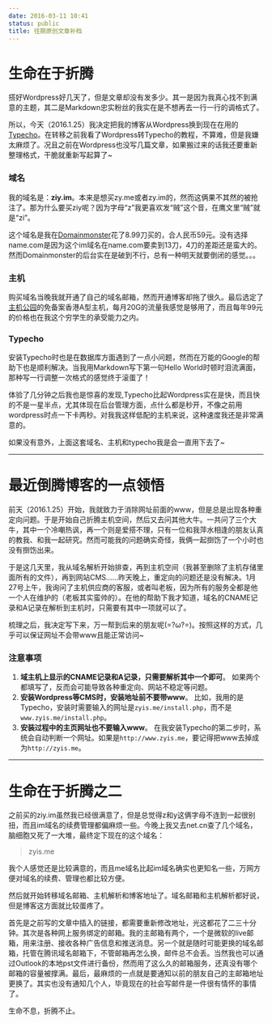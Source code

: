 ```yaml
---
date: 2016-03-11 10:41
status: public
title: 往期原创文章补档
---
```


# 生命在于折腾

搭好Wordpress好几天了，但是文章却没有发多少。其一是因为我真心找不到满意的主题，其二是Markdown忠实粉丝的我实在是不想再去一行一行的调格式了。

所以，今天（2016.1.25）我决定把我的博客从Wordpress换到现在在用的[Typecho](http://typecho.org/)。在转移之前我看了Wordpress转Typecho的教程，不算难，但是我嫌太麻烦了。况且之前在Wordpress也没写几篇文章，如果搬过来的话我还要重新整理格式，干脆就重新写起算了~

### 域名

我的域名是：**ziy.im**。本来是想买zy.me或者zy.im的，然而这俩果不其然的被抢注了。那为什么要买ziy呢？因为字母“z”我更喜欢发“贼”这个音，在鹰文里“贼”就是“zi”。

这个域名是我在[Domainmonster](www.domainmonster.com)花了8.99刀买的，合人民币59元。没有选择name.com是因为这个im域名在name.com要卖到13刀，4刀的差距还是蛮大的。然而Domainmonster的后台实在是破到不行，总有一种明天就要倒闭的感觉。。。

### 主机

购买域名当晚我就开通了自己的域名邮箱，然而开通博客却拖了很久。最后选定了[主机公园](https://www.hostpark.cn/)的免备案香港A型主机，每月20G的流量我感觉是够用了，而且每年99元的价格也在我这个穷学生的承受能力之内。

### Typecho

安装Typecho时也是在数据库方面遇到了一点小问题，然而在万能的Google的帮助下也是顺利解决。当我用Markdown写下第一句Hello World时顿时泪流满面，那种写一行调整一次格式的感觉终于滚蛋了！

体验了几分钟之后我也是惊喜的发现,Typecho比起Wordpress实在是快，而且快的不是一星半点，尤其体现在后台管理方面，点什么都是秒开，不像之前用wordpress时点一下卡两秒。对我我这样低配的主机来说，这种速度我还是非常满意的。

如果没有意外，上面这套域名、主机和typecho我是会一直用下去了~

-----------

# 最近倒腾博客的一点领悟

前天（2016.1.25）开始，我就致力于消除网址前面的www，但是总是出现各种重定向问题。于是开始自己折腾主机空间，然后又去问其他大牛。一共问了三个大牛，其中一个冷嘲热讽，再一个则是爱搭不理，只有一位和我萍水相逢的朋友认真的教我、和我一起研究。然而可能我的问题确实奇怪，我俩一起捯饬了一个小时也没有捯饬出来。

于是这几天里，我从域名解析开始排查，再到主机空间（我甚至删除了主机存储里面所有的文件），再到网站CMS……昨天晚上，重定向的问题还是没有解决。1月27号上午，我询问了主机供应商的客服，或者叫老板，因为所有的服务全都是他一个人在维护的（老板其实蛮帅的）。在他的帮助下我才知道，域名的CNAME记录和A记录在解析到主机时，只需要有其中一项就可以了。

梳理之后，我决定写下来，万一帮到后来的朋友呢(=?ω?=)。按照这样的方式，几乎可以保证网址不会带www且能正常访问~

### 注意事项

1. **域主机上显示的CNAME记录和A记录，只需要解析其中一个即可**。
如果两个都填写了，反而会可能导致各种重定向、网站不稳定等问题。
2. **安装Wordpress等CMS时，安装地址前不要带www**。
比如，我用的是Typecho，安装时需要输入的网址是`zyis.me/install.php`，而不是`www.zyis.me/install.php`。
3. **安装过程中的主页网址也不要输入www**。
在我安装Typecho的第二步时，系统会自动判断一个网址。如果是`http://www.zyis.me`，要记得把www去掉成为`http://zyis.me`。

-----------

# 生命在于折腾之二
之前买的ziy.im虽然我已经很满意了，但是总觉得z和y这俩字母不连到一起很别扭，而且im域名的续费管理都偏麻烦一些。今晚上我又去net.cn查了几个域名，脑细胞又死了一大堆，最终定下现在的这个域名：
>zyis.me

我个人感觉还是比较满意的，而且me域名比起im域名确实也更知名一些，万网方便对域名的续费、管理也都比较方便。

然后就开始转移域名邮箱、主机解析和博客地址了。域名邮箱和主机解析都好说，但是博客这方面就比较蛋疼了。

首先是之前写的文章中插入的链接，都需要重新修改地址，光这都花了二三十分钟。其次是各种网上服务绑定的邮箱。我的主邮箱有两个，一个是微软的live邮箱，用来注册、接收各种广告信息和推送消息。另一个就是随时可能更换的域名邮箱，托管在腾讯域名邮箱下，不管邮箱再怎么换，邮件总不会丢。当然我也可以通过Outlook的本地pst文件进行备份，然而用了这么久的邮箱服务，还真没有哪个邮箱的容量被撑满。最后，最麻烦的一点就是要通知以前的朋友自己的主邮箱地址更换了。其实也没有通知几个人，毕竟现在的社会写邮件是一件很有情怀的事情了。

生命不息，折腾不止。
